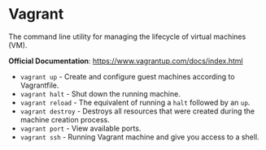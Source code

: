 # Vagrant

The command line utility for managing the lifecycle of virtual machines (VM).

__Official Documentation__: https://www.vagrantup.com/docs/index.html

* `vagrant up` - Create and configure guest machines according to Vagrantfile.
* `vagrant halt` - Shut down the running machine.
* `vagrant reload` - The equivalent of running a `halt` followed by an `up`.
* `vagrant destroy` - Destroys all resources that were created during the machine creation process.
* `vagrant port` - View available ports.
* `vagrant ssh` - Running Vagrant machine and give you access to a shell.